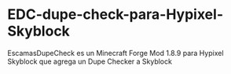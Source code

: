 # EDC-dupe-check-para-Hypixel-Skyblock
EscamasDupeCheck es un Minecraft Forge Mod 1.8.9 para Hypixel Skyblock que agrega un Dupe Checker a Skyblock
